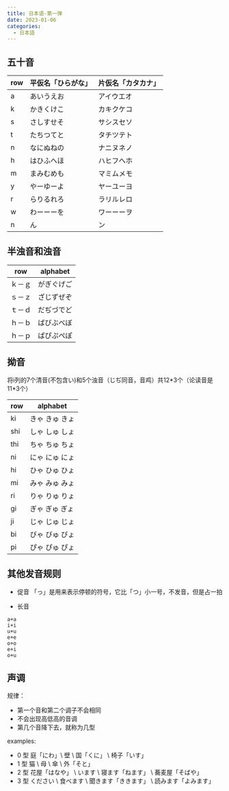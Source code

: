 ```yaml
---
title: 日本语-第一弹
date: 2023-01-06
categories:
  - 日本語
---
```


## 五十音

| row | 平仮名「ひらがな」 | 片仮名「カタカナ」 |
| --- | ------------------ | ------------------ |
| a   | あいうえお         | アイウエオ         |
| k   | かきくけこ         | カキクケコ         |
| s   | さしすせそ         | サシスセソ         |
| t   | たちつてと         | タチツテト         |
| n   | なにぬねの         | ナニヌネノ         |
| h   | はひふへほ         | ハヒフへホ         |
| m   | まみむめも         | マミムメモ         |
| y   | やーゆーよ         | ヤーユーヨ         |
| r   | らりるれろ         | ラリルレロ         |
| w   | わーーーを         | ワーーーヲ         |
| n   | ん                 | ン                 |

## 半浊音和浊音

| row    | alphabet   |
| ------ | ---------- |
| ｋ－ｇ | がぎぐげご |
| ｓ－ｚ | ざじずぜぞ |
| ｔ－ｄ | だぢづでど |
| ｈ－ｂ | ばびぶべぼ |
| ｈ－ｐ | ぱぴぷぺぽ |

## 拗音

将i列的7个清音(不包含い)和5个浊音（じぢ同音，音鸡）共12\*3个（论读音是11\*3个）

| row | alphabet       |
| --- | -------------- |
| ki  | きゃ きゅ きょ |
| shi | しゃ しゅ しょ |
| thi | ちゃ ちゅ ちょ |
| ni  | にゃ にゅ にょ |
| hi  | ひゃ ひゅ ひょ |
| mi  | みゃ みゅ みょ |
| ri  | りゃ りゅ りょ |
| gi  | ぎゃ ぎゅ ぎょ |
| ji  | じゃ じゅ じょ |
| bi  | びゃ びゅ びょ |
| pi  | ぴゃ ぴゅ ぴょ |

## 其他发音规则

- 促音 「っ」是用来表示停顿的符号，它比「つ」小一号，不发音，但是占一拍

- 长音

```
a+a
i+i
u+u
e+e
o+o
e+i
o+u
```

## 声调

规律：

- 第一个音和第二个调子不会相同
- 不会出现高低高的音调
- 第几个音降下去，就称为几型

examples:

- 0 型 庭「にわ」\ 壁 \ 国「くに」 \ 椅子「いす」
- 1 型 猫 \ 母 \ 傘 \ 外「そと」
- 2 型 花屋「はなや」 \ います \ 寝ます「ねます」 \ 蕎麦屋「そばや」
- 3 型 ください \ 食べます \ 聞きます「ききます」 \ 読みます「よみます」
